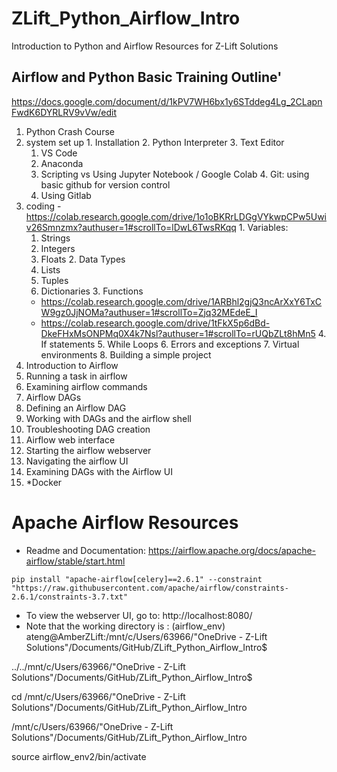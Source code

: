# ZLift_Python_Airflow_Intro
Introduction to Python and Airflow Resources for Z-Lift Solutions

## Airflow and Python Basic Training Outline'

https://docs.google.com/document/d/1kPV7WH6bx1y6STddeg4Lg_2CLapnFwdK6DYRLRV9vVw/edit 


1. Python Crash Course
  1. system set up
    1. Installation
    2. Python Interpreter
    3. Text Editor
      1. VS Code
      2. Anaconda
      3. Scripting vs Using Jupyter Notebook / Google Colab
    4. Git: using basic github for version control
      1. Using Gitlab
  2. coding
    - https://colab.research.google.com/drive/1o1oBKRrLDGgVYkwpCPw5Uwiv26Smnzmx?authuser=1#scrollTo=lDwL6TwsRKqq 
    1. Variables:
      1. Strings
      2. Integers
      3. Floats
    2. Data Types
      1. Lists
      2. Tuples
      3. Dictionaries
    3. Functions 
        - https://colab.research.google.com/drive/1ARBhl2gjQ3ncArXxY6TxCW9gz0JjNOMa?authuser=1#scrollTo=Zjq32MEdeE_I 
        - https://colab.research.google.com/drive/1tFkX5p6dBd-DkeFHxMsONPMq0X4k7Nsl?authuser=1#scrollTo=rUQbZLt8hMn5 
    4. If statements
    5. While Loops
    6. Errors and exceptions
    7. Virtual environments
    8. Building a simple project
2. Introduction to Airflow
  1. Running a task in airflow
  2. Examining airflow commands
  3. Airflow DAGs
  4. Defining an Airflow DAG
  5. Working with DAGs and the airflow shell
  6. Troubleshooting DAG creation
  7. Airflow web interface
  8. Starting the airflow webserver
  9. Navigating the airflow UI
  10. Examining DAGs with the Airflow UI
  11. \*Docker


# Apache Airflow Resources
- Readme and Documentation: https://airflow.apache.org/docs/apache-airflow/stable/start.html 

```pip install "apache-airflow[celery]==2.6.1" --constraint "https://raw.githubusercontent.com/apache/airflow/constraints-2.6.1/constraints-3.7.txt"```


- To view the webserver UI, go to: http://localhost:8080/
- Note that the working directory is : (airflow_env) ateng@AmberZLift:/mnt/c/Users/63966/"OneDrive - Z-Lift Solutions"/Documents/GitHub/ZLift_Python_Airflow_Intro$

../../mnt/c/Users/63966/"OneDrive - Z-Lift Solutions"/Documents/GitHub/ZLift_Python_Airflow_Intro$

cd /mnt/c/Users/63966/"OneDrive - Z-Lift Solutions"/Documents/GitHub/ZLift_Python_Airflow_Intro

/mnt/c/Users/63966/"OneDrive - Z-Lift Solutions"/Documents/GitHub/ZLift_Python_Airflow_Intro

source airflow_env2/bin/activate